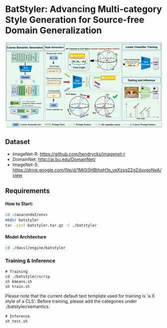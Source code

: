 # BatStyler: Advancing Multi-category Style Generation for Source-free Domain Generalization

![image-20241110144505396](./images/method.jpg)

## Dataset

- ImageNet-R: https://github.com/hendrycks/imagenet-r
- DomainNet: http://ai.bu.edu/DomainNet/
- ImageNet-S: https://drive.google.com/file/d/1Mj0i5HBthqH1p_yeXzsg22gZduvgoNeA/view

## Requirements

#### How to Start:

```bash
cd ~/anaconda3/envs
mkdir batstyler
tar -xzvf batstyler.tar.gz -C ./batstyler
```

#### Model Architecture

```bash
cd ./dassl/engine/batstyler
```

### Training & Inference

```
# Training
cd ./batstyler/scrip
sh kmeans.sh
sh train.sh
```

Please note that the current default text template used for training is 'a X style of a CLS'. Before training, please add the categories under ./batstyler/semantics.

```
# Inference
sh test.sh
```

